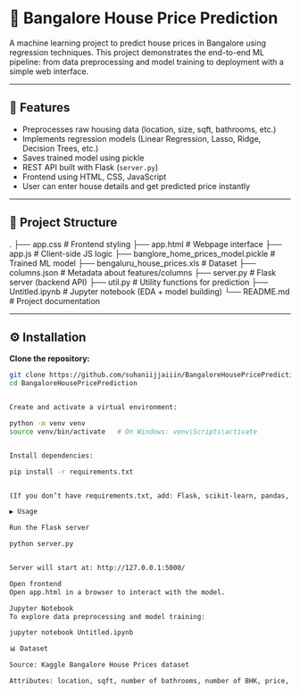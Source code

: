 # 🏡 Bangalore House Price Prediction

A machine learning project to predict house prices in Bangalore using regression techniques. This project demonstrates the end-to-end ML pipeline: from data preprocessing and model training to deployment with a simple web interface.

---

## 📌 Features

- Preprocesses raw housing data (location, size, sqft, bathrooms, etc.)
- Implements regression models (Linear Regression, Lasso, Ridge, Decision Trees, etc.)
- Saves trained model using pickle
- REST API built with Flask (`server.py`)
- Frontend using HTML, CSS, JavaScript
- User can enter house details and get predicted price instantly

---

## 📂 Project Structure



.
├── app.css # Frontend styling
├── app.html # Webpage interface
├── app.js # Client-side JS logic
├── banglore_home_prices_model.pickle # Trained ML model
├── bengaluru_house_prices.xls # Dataset
├── columns.json # Metadata about features/columns
├── server.py # Flask server (backend API)
├── util.py # Utility functions for prediction
├── Untitled.ipynb # Jupyter notebook (EDA + model building)
└── README.md # Project documentation


---

## ⚙️ Installation

**Clone the repository:**
```bash
git clone https://github.com/suhaniijjaiiin/BangaloreHousePricePrediction.git
cd BangaloreHousePricePrediction


Create and activate a virtual environment:

python -m venv venv
source venv/bin/activate   # On Windows: venv\Scripts\activate


Install dependencies:

pip install -r requirements.txt


(If you don’t have requirements.txt, add: Flask, scikit-learn, pandas, numpy, matplotlib, jupyter)

▶️ Usage

Run the Flask server

python server.py


Server will start at: http://127.0.0.1:5000/

Open frontend
Open app.html in a browser to interact with the model.

Jupyter Notebook
To explore data preprocessing and model training:

jupyter notebook Untitled.ipynb

📊 Dataset

Source: Kaggle Bangalore House Prices dataset

Attributes: location, sqft, number of bathrooms, number of BHK, price, etc.

